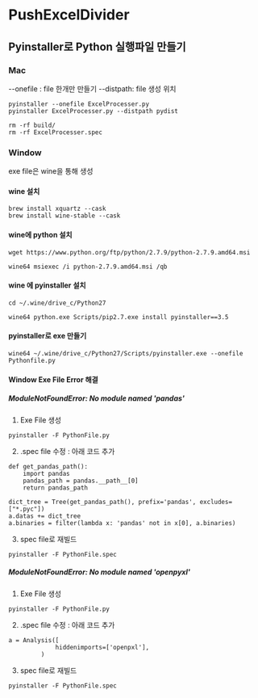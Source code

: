 # PushExcelDivider

## Pyinstaller로 Python 실행파일 만들기

### Mac

--onefile : file 한개만 만들기
--distpath: file 생성 위치

```
pyinstaller --onefile ExcelProcesser.py
pyinstaller ExcelProcesser.py --distpath pydist

rm -rf build/
rm -rf ExcelProcesser.spec
```

### Window

exe file은 wine을 통해 생성 

#### wine 설치

```
brew install xquartz --cask
brew install wine-stable --cask
```

#### wine에 python 설치 

```
wget https://www.python.org/ftp/python/2.7.9/python-2.7.9.amd64.msi

wine64 msiexec /i python-2.7.9.amd64.msi /qb
```

#### wine 에 pyinstaller 설치 

```
cd ~/.wine/drive_c/Python27

wine64 python.exe Scripts/pip2.7.exe install pyinstaller==3.5
```

#### pyinstaller로 exe 만들기 

```
wine64 ~/.wine/drive_c/Python27/Scripts/pyinstaller.exe --onefile Pythonfile.py
```

#### Window Exe File Error 해결

##### ModuleNotFoundError: No module named 'pandas'

1. Exe File 생성
```
pyinstaller -F PythonFile.py
```

2. .spec file  수정 : 아래 코드 추가 
```
def get_pandas_path():
    import pandas
    pandas_path = pandas.__path__[0]
    return pandas_path

dict_tree = Tree(get_pandas_path(), prefix='pandas', excludes=["*.pyc"])
a.datas += dict_tree
a.binaries = filter(lambda x: 'pandas' not in x[0], a.binaries)
```

3. spec file로 재빌드 
```
pyinstaller -F PythonFile.spec
```

##### ModuleNotFoundError: No module named 'openpyxl' 

1. Exe File 생성
```
pyinstaller -F PythonFile.py
```

2. .spec file  수정 : 아래 코드 추가 
```
a = Analysis([
             hiddenimports=['openpxl'],
         )
```
3. spec file로 재빌드 
```
pyinstaller -F PythonFile.spec
```
